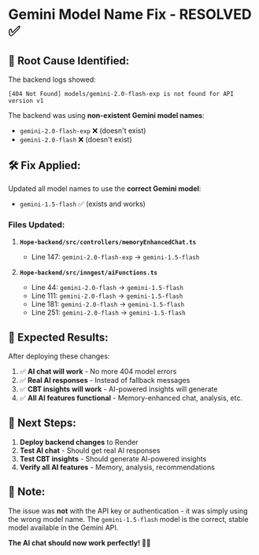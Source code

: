 # Gemini Model Name Fix - RESOLVED ✅

## 🚨 **Root Cause Identified:**

The backend logs showed:
```
[404 Not Found] models/gemini-2.0-flash-exp is not found for API version v1
```

The backend was using **non-existent Gemini model names**:
- `gemini-2.0-flash-exp` ❌ (doesn't exist)
- `gemini-2.0-flash` ❌ (doesn't exist)

## 🛠️ **Fix Applied:**

Updated all model names to use the **correct Gemini model**:
- `gemini-1.5-flash` ✅ (exists and works)

### **Files Updated:**

1. **`Hope-backend/src/controllers/memoryEnhancedChat.ts`**
   - Line 147: `gemini-2.0-flash-exp` → `gemini-1.5-flash`

2. **`Hope-backend/src/inngest/aiFunctions.ts`**
   - Line 44: `gemini-2.0-flash` → `gemini-1.5-flash`
   - Line 111: `gemini-2.0-flash` → `gemini-1.5-flash`
   - Line 181: `gemini-2.0-flash` → `gemini-1.5-flash`
   - Line 251: `gemini-2.0-flash` → `gemini-1.5-flash`

## 🎯 **Expected Results:**

After deploying these changes:

1. ✅ **AI chat will work** - No more 404 model errors
2. ✅ **Real AI responses** - Instead of fallback messages
3. ✅ **CBT insights will work** - AI-powered insights will generate
4. ✅ **All AI features functional** - Memory-enhanced chat, analysis, etc.

## 🚀 **Next Steps:**

1. **Deploy backend changes** to Render
2. **Test AI chat** - Should get real AI responses
3. **Test CBT insights** - Should generate AI-powered insights
4. **Verify all AI features** - Memory, analysis, recommendations

## 📝 **Note:**

The issue was **not** with the API key or authentication - it was simply using the wrong model name. The `gemini-1.5-flash` model is the correct, stable model available in the Gemini API.

**The AI chat should now work perfectly! 🤖✨**
